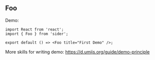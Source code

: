 
## Foo

Demo:

```tsx
import React from 'react';
import { Foo } from 'sider';

export default () => <Foo title="First Demo" />;
```

More skills for writing demo: https://d.umijs.org/guide/demo-principle
